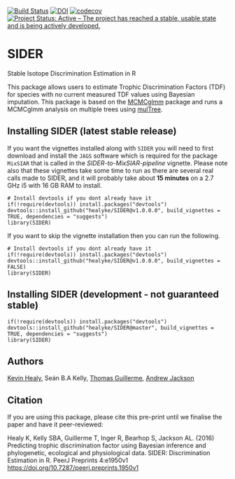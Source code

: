 [![Build Status](https://travis-ci.org/healyke/SIDER.svg?branch=master)](https://travis-ci.org/healyke/SIDER)
[![DOI](https://zenodo.org/badge/45869597.svg)](https://zenodo.org/badge/latestdoi/45869597)
[![codecov](https://codecov.io/gh/healyke/SIDER/branch/master/graph/badge.svg)](https://codecov.io/gh/healyke/SIDER)
[![Project Status: Active – The project has reached a stable, usable state and is being actively developed.](http://www.repostatus.org/badges/latest/active.svg)](http://www.repostatus.org/#active)
# SIDER
Stable Isotope Discrimination Estimation in R

This package allows users to estimate Trophic Discrimination Factors (TDF) for species with no current measured TDF values using Bayesian imputation. 
This package is based on the [MCMCglmm](http://cran.r-project.org/web/packages/MCMCglmm/index.html) package
and runs a MCMCglmm analysis on multiple trees using [mulTree](https://github.com/TGuillerme/mulTree).


## Installing SIDER (latest stable release)

If you want the vignettes installed along with `SIDER` you will need to first download and install the `JAGS` software which is required for the package `MixSIAR` that is called in the *SIDER-to-MixSIAR-pipeline* vignette. Please note also that these vignettes take some time to run as there are several real calls made to SIDER, and it will probably take about **15 minutes** on a 2.7 GHz i5 with 16 GB RAM to install.

```
# Install devtools if you dont already have it
if(!require(devtools)) install.packages("devtools")
devtools::install_github("healyke/SIDER@v1.0.0.0", build_vignettes = TRUE, dependencies = "suggests")
library(SIDER)
```

If you want to skip the vignette installation then you can run the following.

```
# Install devtools if you dont already have it
if(!require(devtools)) install.packages("devtools")
devtools::install_github("healyke/SIDER@v1.0.0.0", build_vignettes = FALSE)
library(SIDER)
```

## Installing SIDER (development - not guaranteed stable)
```
if(!require(devtools)) install.packages("devtools")
devtools::install_github("healyke/SIDER@master", build_vignettes = TRUE, dependencies = "suggests")
library(SIDER)
```


Authors
-------
[Kevin Healy](http://healyke.github.io), Seán B.A Kelly, [Thomas Guillerme](http://tguillerme.github.io), [Andrew Jackson](https://github.com/AndrewLJackson)

Citation
-------
If you are using this package, please cite this pre-print until we finalise the paper and have it peer-reviewed:

Healy K, Kelly SBA, Guillerme T, Inger R, Bearhop S, Jackson AL. (2016) Predicting trophic discrimination factor using Bayesian inference and phylogenetic, ecological and physiological data. SIDER: Discrimination Estimation in R. PeerJ Preprints 4:e1950v1 https://doi.org/10.7287/peerj.preprints.1950v1
